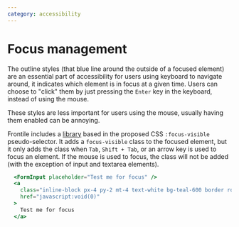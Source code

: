 ```yaml
---
category: accessibility
---
```


# Focus management

The outline styles (that blue line around the outside of a focused element)
are an essential part of accessibility for users using keyboard to navigate
around, it indicates which element is in focus at a given time. Users can
choose to "click" them by just pressing the `Enter` key in the keyboard, instead of
using the mouse.

These styles are less important for users using the mouse, usually having
them enabled can be annoying.

Frontile includes a [library](https://github.com/WICG/focus-visible) based
in the proposed CSS `:focus-visible` pseudo-selector. It adds a `focus-visible` class
to the focused element, but it only adds the class when `Tab`, `Shift + Tab`, or an
arrow key is used to focus an element. If the mouse is used to focus, the class
will not be added (with the exception of input and textarea elements).


```hbs preview-template
  <FormInput placeholder="Test me for focus" />
  <a
    class="inline-block px-4 py-2 mt-4 text-white bg-teal-600 border rounded hover:bg-teal-700"
    href="javascript:void(0)"
  >
    Test me for focus
  </a>
```
